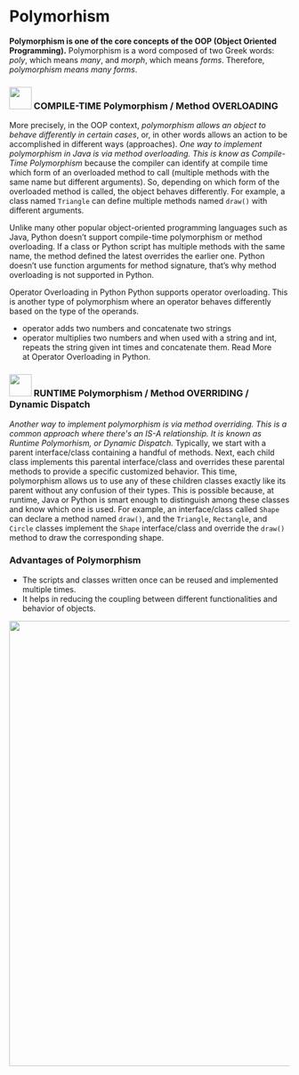 # Polymorhism

__Polymorphism is one of the core concepts of the OOP (Object Oriented Programming).__ Polymorphism is a word composed of two Greek words: _poly_, which means _many_, and _morph_, which means _forms_. Therefore, _polymorphism means many forms_. 

### <img src="https://user-images.githubusercontent.com/70295997/216810246-f805f12f-1176-4474-b5cb-cb24b0aa5d88.png" width=40> COMPILE-TIME Polymorphism / Method OVERLOADING
More precisely, in the OOP context, _polymorphism allows an object to behave differently in certain cases_, or, in other words allows an action to be accomplished  in different ways (approaches). _One way to implement polymorphism in Java is via method overloading. This is know as Compile-Time Polymorphism_ because the  compiler can identify at compile time which form of an overloaded method to call (multiple methods with the same name but different arguments). So, depending on which form of the overloaded method is called, the object behaves differently. For example, a class named <code>Triangle</code> can define multiple methods named <code>draw()</code> with different arguments.

Unlike many other popular object-oriented programming languages such as Java, Python doesn’t support compile-time polymorphism or method overloading. If a class or Python script has multiple methods with the same name, the method defined the latest overrides the earlier one.
Python doesn’t use function arguments for method signature, that’s why method overloading is not supported in Python.

Operator Overloading in Python
Python supports operator overloading. This is another type of polymorphism where an operator behaves differently based on the type of the operands.
* operator adds two numbers and concatenate two strings
* operator multiplies two numbers and when used with a string and int, repeats the string given int times and concatenate them.
Read More at Operator Overloading in Python.

### <img src="https://user-images.githubusercontent.com/70295997/216810338-982cef29-ced4-4cfd-9cd5-072520812118.png" width=40> RUNTIME Polymorphism / Method OVERRIDING / Dynamic Dispatch

_Another way to implement polymorphism is via method overriding. This is a common approach where there's an IS-A relationship. It is known as Runtime Polymorhism, or Dynamic Dispatch._ Typically, we start with a parent interface/class containing a handful of methods. Next, each child class implements this parental interface/class and overrides these parental methods to provide a specific customized behavior. This time, polymorphism allows us to use any of these children classes exactly like its parent without any confusion of their types. This is possible because, at runtime, Java or Python is smart enough to distinguish among these classes and know which one is used. For example, an interface/class called <code>Shape</code> can declare a method named <code>draw()</code>, and the <code>Triangle</code>, <code>Rectangle</code>, and <code>Circle</code> classes implement the <code>Shape</code> interface/class and override the <code>draw()</code> method to draw the corresponding shape.

### Advantages of Polymorphism
* The scripts and classes written once can be reused and implemented multiple times.
* It helps in reducing the coupling between different functionalities and behavior of objects.

<img width="800" src="https://user-images.githubusercontent.com/70295997/215978161-7ddb3756-0410-45f9-b441-53781bf5ee2a.png">
